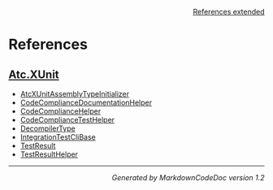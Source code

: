 <div style='text-align: right'>

[References extended](IndexExtended.md)

</div>


# References

## [Atc.XUnit](Atc.XUnit.md)

- [AtcXUnitAssemblyTypeInitializer](Atc.XUnit.md#atcxunitassemblytypeinitializer)
- [CodeComplianceDocumentationHelper](Atc.XUnit.md#codecompliancedocumentationhelper)
- [CodeComplianceHelper](Atc.XUnit.md#codecompliancehelper)
- [CodeComplianceTestHelper](Atc.XUnit.md#codecompliancetesthelper)
- [DecompilerType](Atc.XUnit.md#decompilertype)
- [IntegrationTestCliBase](Atc.XUnit.md#integrationtestclibase)
- [TestResult](Atc.XUnit.md#testresult)
- [TestResultHelper](Atc.XUnit.md#testresulthelper)

<hr /><div style='text-align: right'><i>Generated by MarkdownCodeDoc version 1.2</i></div>

